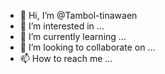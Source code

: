- 👋 Hi, I’m @Tambol-tinawaen
- 👀 I’m interested in ...
- 🌱 I’m currently learning ...
- 💞️ I’m looking to collaborate on ...
- 📫 How to reach me ...

<!---
Tambol-tinawaen/Tambol-tinawaen is a ✨ particular ✨ repository because its `README.md` (this file) appears on your GitHub profile.
You can click the Preview link to take a look at your changes.
--->
